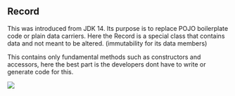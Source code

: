 Record
------
This was introduced from JDK 14.
Its purpose is to replace POJO boilerplate code or plain data carriers.
Here the Record is a special class that contains data and not meant to be altered. (immutability for its data members)

This contains only fundamental methods such as constructors and accessors, here the best part is the developers dont have to write or generate code for this.

<img src = "./ss.jpg" />